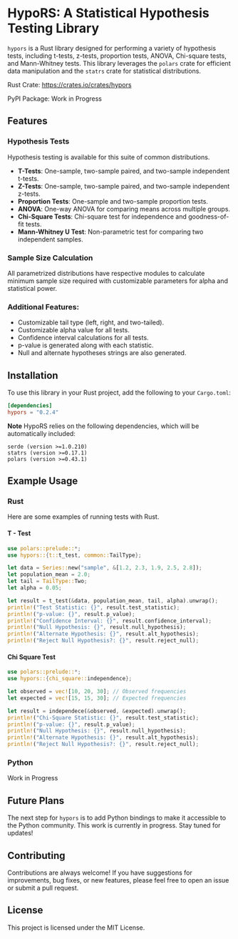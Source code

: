 # HypoRS: A Statistical Hypothesis Testing Library

`hypors` is a Rust library designed for performing a variety of hypothesis tests, including t-tests, z-tests, proportion tests, ANOVA, Chi-square tests, and Mann-Whitney tests. This library leverages the `polars` crate for efficient data manipulation and the `statrs` crate for statistical distributions.

Rust Crate: https://crates.io/crates/hypors

PyPI Package: Work in Progress

## Features

### Hypothesis Tests

Hypothesis testing is available for this suite of common distributions.

- **T-Tests**: One-sample, two-sample paired, and two-sample independent t-tests.
- **Z-Tests**: One-sample, two-sample paired, and two-sample independent z-tests.
- **Proportion Tests**: One-sample and two-sample proportion tests.
- **ANOVA**: One-way ANOVA for comparing means across multiple groups.
- **Chi-Square Tests**: Chi-square test for independence and goodness-of-fit tests.
- **Mann-Whitney U Test**: Non-parametric test for comparing two independent samples.

### Sample Size Calculation

All parametrized distributions have respective modules to calculate minimum sample size required with customizable parameters for alpha and statistical power.


### **Additional Features**:
  - Customizable tail type (left, right, and two-tailed).
  - Customizable alpha value for all tests.
  - Confidence interval calculations for all tests.
  - p-value is generated along with each statistic.
  - Null and alternate hypotheses strings are also generated.

## Installation

To use this library in your Rust project, add the following to your `Cargo.toml`:

```toml
[dependencies]
hypors = "0.2.4"
```

**Note** HypoRS relies on the following dependencies, which will be automatically included:

```
serde (version >=1.0.210)
statrs (version >=0.17.1)
polars (version >=0.43.1)
```

## Example Usage

### Rust

Here are some examples of running tests with Rust.

#### T - Test

```rust
use polars::prelude::*;
use hypors::{t::t_test, common::TailType};

let data = Series::new("sample", &[1.2, 2.3, 1.9, 2.5, 2.8]);
let population_mean = 2.0;
let tail = TailType::Two;
let alpha = 0.05;

let result = t_test(&data, population_mean, tail, alpha).unwrap();
println!("Test Statistic: {}", result.test_statistic);
println!("p-value: {}", result.p_value);
println!("Confidence Interval: {}", result.confidence_interval);
println!("Null Hypothesis: {}", result.null_hypothesis);
println!("Alternate Hypothesis: {}", result.alt_hypothesis);
println!("Reject Null Hypothesis?: {}", result.reject_null);
```

#### Chi Square Test

```rust
use polars::prelude::*;
use hypors::{chi_square::independence};

let observed = vec![10, 20, 30]; // Observed frequencies
let expected = vec![15, 15, 30]; // Expected frequencies

let result = independece(&observed, &expected).unwrap();
println!("Chi-Square Statistic: {}", result.test_statistic);
println!("p-value: {}", result.p_value);
println!("Null Hypothesis: {}", result.null_hypothesis);
println!("Alternate Hypothesis: {}", result.alt_hypothesis);
println!("Reject Null Hypothesis?: {}", result.reject_null);
```

### Python

Work in Progress

## Future Plans

The next step for `hypors` is to add Python bindings to make it accessible to the Python community. This work is currently in progress. Stay tuned for updates!

## Contributing
Contributions are always welcome! If you have suggestions for improvements, bug fixes, or new features, please feel free to open an issue or submit a pull request.

## License
This project is licensed under the MIT License.